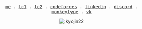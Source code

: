 <p align="center">
  <samp>
    <a href="https://muhammadbobur.uz">me</a> .
<!--     <a href="https://hc-b666me-bobbys-projects-8a5a6d30.vercel.app/projects">projects</a> . -->
    <a href="https://leetcode.com/u/kyojin22">lc1</a> .
    <a href="https://leetcode.com/u/andyboi">lc2</a> .
    <a href="https://codeforces.com/profile/hc-b666">codeforces</a> .
    <a href="https://www.linkedin.com/in/muhammadbobur-abdukarimov/">linkedin</a> .
<!--     <a href="https://www.instagram.com/kyojin22">instagram</a> . <!-- inactive -->
    <a href="https://discordapp.com/users/1239424605534421022">discord</a> . <!-- Something is wrong with discord link, however this is my correct user id, xD -->
    <a href="https://monkeytype.com/profile/kyojin22">monkeytype</a> .
    <a href="https://vk.com/kyojin22">vk</a>
  </samp>
</p>
<p align="center">
  <!-- <samp> -->
  <img src="https://count.getloli.com/@:kyojin22" alt=":kyojin22" title="Total visitors so far" />
  <!-- ![:kyojin22](https://count.getloli.com/@:kyojin22?name=%3Akyojin22&theme=original-new&padding=7&offset=0&align=top&scale=1&pixelated=1&darkmode=auto) -->
  <!-- </samp> -->
</p>
<!-- <h6 align="center">
  <samp>
    [HTML] .
    [CSS] .
    [SCSS] .
    [JavaScript] .
    [TypeScript] .
    [React] .
    [Redux] .
    [Next] 
  </samp>
</h6>
<h6 align="center">
  <samp>
    [Node] .
    [Express] .
    [Go] .
    [MySQL] .
    [SQLite]
  </samp>
</h6> -->
